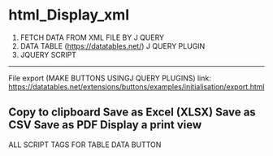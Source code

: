 # html_Display_xml


1) FETCH DATA FROM XML FILE BY J QUERY
2) DATA TABLE  (https://datatables.net/) J QUERY PLUGIN
3) JQUERY SCRIPT 
---------------------------------------------------------------
<script>
    $(document).ready(function(){
        $.get("catalog.xml", function(res){
            $(res).find("CD").each(function(){
                var data=document.getElementById('tbody');
                var title=$(this).find("TITLE").text();
                var art=$(this).find("ARTIST").text();
                var count=$(this).find("COUNTRY").text();
                var comp=$(this).find("COMPANY").text();
                var price=$(this).find("PRICE").text();
                var year=$(this).find("YEAR").text();
                data.innerHTML +=`
               
                <tr>
                        <td>${title}</td>
                        <td>${art}</td>
                        <td>${count}</td>
                        <td>${comp}</td>
                        <td>${price}</td>
                        <td>${year}</td>
                    </tr>
                `
               
            })
        $('#mytable').DataTable()
        })
    })
</script>



File export (MAKE BUTTONS USINGJ QUERY PLUGINS)
 link: https://datatables.net/extensions/buttons/examples/initialisation/export.html


Copy to clipboard
Save as Excel (XLSX)
Save as CSV
Save as PDF
Display a print view
-----------------------------
ALL SCRIPT TAGS FOR TABLE DATA BUTTON 


<script src="https://code.jquery.com/jquery-3.7.0.min.js&quot; integrity="sha256-2Pmvv0kuTBOenSvLm6bvfBSSHrUJ+3A7x6P5Ebd07/g=" crossorigin="anonymous"></script>
<script src="https://cdn.datatables.net/1.13.4/js/jquery.dataTables.min.js"></script&gt;
<script src="https://cdn.datatables.net/buttons/2.3.6/js/dataTables.buttons.min.js"></script&gt;
<script src="https://cdnjs.cloudflare.com/ajax/libs/jszip/3.1.3/jszip.min.js"></script&gt;
<script src="https://cdnjs.cloudflare.com/ajax/libs/pdfmake/0.1.53/pdfmake.min.js"></script&gt;
<script src="https://cdnjs.cloudflare.com/ajax/libs/pdfmake/0.1.53/vfs_fonts.js"></script&gt;
<script src="https://cdn.datatables.net/buttons/2.3.6/js/buttons.html5.min.js"></script&gt;
<script src="https://cdn.datatables.net/buttons/2.3.6/js/buttons.print.min.js"></script&gt;
<script>

$(document).ready(function(){
    $.get('index.xml', function(res){
        $(res).find('student').each(function(){
            var id=$(this).find('id').text();
            var name=$(this).find('name').text();
            var clas=$(this).find('class').text();
            document.getElementById('tbody').innerHTML +=`
    <tr>
        <td>${id}</td>
        <td>${name}</td>
        <td>${clas}</td>
    </tr>
            `

           
        })
        $('#example').DataTable( {
            dom: 'Bfrtip',
            buttons: [
                'copy', 'csv', 'excel', 'pdf', 'print'
            ]
    } );
       
    })
})

</script>
